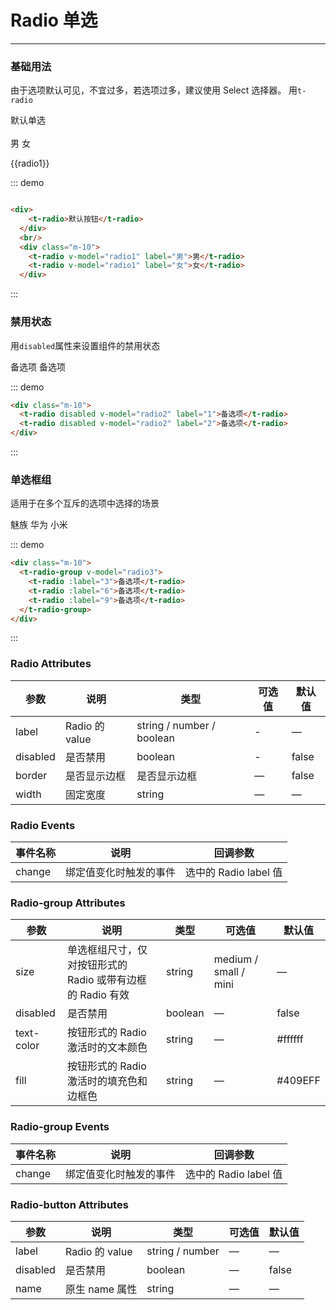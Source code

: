 
<style>

</style>
<script>
export default {
  data () {
    return {
      radio1: '',
      radio2: '男',
      radio3: ''
    }
  },
  methods: {
    hello() {
      alert('Hello World!');
    }
  }
}
</script>
# Radio 单选
----
### 基础用法
由于选项默认可见，不宜过多，若选项过多，建议使用 Select 选择器。
用`t-radio`

<div class="demo-block">
  <div>
    <t-radio>默认单选</t-radio>
  </div>
  <br/>
  <div class="m-10">
    <t-radio v-model="radio1" label="男">男</t-radio>
    <t-radio v-model="radio1" label="女">女</t-radio>
    <p>{{radio1}}</p>
  </div>
</div>

::: demo
```html

<div>
    <t-radio>默认按钮</t-radio>
  </div>
  <br/>
  <div class="m-10">
    <t-radio v-model="radio1" label="男">男</t-radio>
    <t-radio v-model="radio1" label="女">女</t-radio>
  </div>

```
:::


### 禁用状态
用`disabled`属性来设置组件的禁用状态

<div class="demo-block">
  <t-radio disabled v-model="radio2" label="禁用">备选项</t-radio>
  <t-radio disabled v-model="radio2" label="选中且禁用">备选项</t-radio>
</div>

::: demo
```html
<div class="m-10">
  <t-radio disabled v-model="radio2" label="1">备选项</t-radio>
  <t-radio disabled v-model="radio2" label="2">备选项</t-radio>
</div>
```
:::


### 单选框组
适用于在多个互斥的选项中选择的场景

<div class="demo-block">
  <t-radio-group v-model="radio3">
    <t-radio :label="2">魅族</t-radio>
    <t-radio :label="3">华为</t-radio>
    <t-radio :label="4">小米</t-radio>
  </t-radio-group>
</div>

::: demo
```html
<div class="m-10">
  <t-radio-group v-model="radio3">
    <t-radio :label="3">备选项</t-radio>
    <t-radio :label="6">备选项</t-radio>
    <t-radio :label="9">备选项</t-radio>
  </t-radio-group>
</div>
```
:::



### Radio Attributes
| 参数      | 说明    | 类型      | 可选值       | 默认值   |
|---------- |-------- |---------- |-------------  |-------- |
| label     | Radio 的 value   | string / number / boolean  |   -         |    —     |
| disabled     | 是否禁用   | boolean    |   - |     false    |
| border     | 是否显示边框   | 是否显示边框    | — | false   |
| width  | 固定宽度 | string   |  —  |  —  |


### Radio Events
| 事件名称 | 说明 | 回调参数 |
|---------- |-------- |---------- |
| change  | 绑定值变化时触发的事件 |  选中的 Radio label 值  |

### Radio-group Attributes
| 参数      | 说明    | 类型      | 可选值       | 默认值   |
|---------- |-------- |---------- |-------------  |-------- |
| size     | 单选框组尺寸，仅对按钮形式的 Radio 或带有边框的 Radio 有效   | string  | medium / small / mini |    —     |
| disabled  | 是否禁用    | boolean   | — | false   |
| text-color  | 按钮形式的 Radio 激活时的文本颜色    | string   | — | #ffffff   |
| fill  | 按钮形式的 Radio 激活时的填充色和边框色    | string   | — | #409EFF   |

### Radio-group Events
| 事件名称 | 说明 | 回调参数 |
|---------- |-------- |---------- |
| change  | 绑定值变化时触发的事件 |  选中的 Radio label 值  |

### Radio-button Attributes
| 参数      | 说明    | 类型      | 可选值       | 默认值   |
|---------- |-------- |---------- |-------------  |-------- |
| label     | Radio 的 value  | string / number  |        —       |     —    |
| disabled  | 是否禁用    | boolean   | — | false   |
| name | 原生 name 属性 | string    |      —         |     —    |
